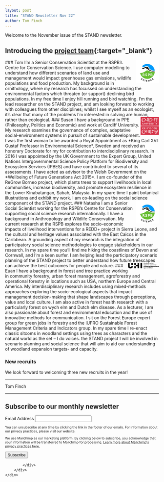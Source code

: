 ```yaml
---
layout: post
title: "STAND Newsletter Nov 22"
author: Tom Finch
---
```


Welcome to the November issue of the STAND newsletter.

## Introducing the [project team](https://stand-treescapes.github.io/our-team/){:target="_blank"}
<img src="/assets/img/rspb_science.jpg" width="15%" align="right">
### Tom
I’m a Senior Conservation Scientist at the RSPB’s Centre for Conservation Science. I use computer modelling to understand how different scenarios of land use and management would impact greenhouse gas emissions, wildlife populations and food production. My background is in ornithology, where my research has focussed on understanding the environmental factors which threaten (or support) declining bird populations. In my free time I enjoy hill running and bird watching. I’m the lead researcher on the STAND project, and am looking forward to working with colleagues from other disciplines; whilst I see myself as an ecologist, it’s clear that many of the problems I’m interested in solving are human, rather than ecological.  

<img src="/assets/img/cardiff.png" width="12%" align="right">
### Susan
I have a background in PPE (Philosophy, Politics and Economic) and work at Cardiff University. My research examines the governance of complex, adaptative social-environment systems in pursuit of sustainable development. I was the first woman to be awarded a Royal Appointment as *King Carl XVI Gustaf Professor in Environmental Science*, Sweden and received an honorary Doctorate for my for contribution to interdisciplinary research. In 2016 I was appointed by the UK Government to the Expert Group, United Nations Intergovernmental Science Policy Platform for Biodiversity and Ecosystem Services (IPBES) and have contributed to several of its assessments. I have acted as advisor to the Welsh Government on the *Wellbeing of Future Generations Act 2015*. I am co-founder of the ReGrow Borneo project, which plants trees to support livelihoods in local communities, increase biodiversity, and promote ecosystem resilience in the Lower Kinabatangan, Sabah, Malaysia. In my spare time I paint botanical illustrations and exhibit my work. I am co-leading on the social science component of the STAND project.

<img src="/assets/img/rspb_science.jpg" width="15%" align="right">
### Natasha
I am a Senior Social Scientist working for the RSPB’s Centre for Conservation supporting social science research internationally. I have a background in Anthropology and Wildlife Conservation. My current research at the RSPB explores the socio-economic impacts of livelihood interventions for a REDD+ project in Sierra Leone, and the cultural and heritage values associated with the East Caicos in the Caribbean.  A grounding aspect of my research is the integration of participatory social science methodologies to engage stakeholders in our research. In my spare time you’ll find me hiking the coastlines of Devon and Cornwall, and I’m a keen surfer. I am helping lead the participatory scenario planning of the STAND project to better understand how future treescapes can achieve the best outcomes for people and nature.  

<img src="/assets/img/uhi.png" width="20%" align="right">
### Euan
I have a background in forest and tree practice working in community forestry, urban forest management, agroforestry and operational forestry in locations such as USA, northern Europe and Central America. My interdisciplinary research includes using mixed-methods approaches exploring the socio-ecological aspects that impact management decision-making that shape landscapes through perceptions, value and local culture. I am also active in forest health research with a particularly forest on wych elm and Dutch elm disease. As a lecturer, I am also passionate about forest and environmental education and the use of innovative methods for communication. I sit on the Forest Europe expert group for green jobs in forestry and the IUFRO Sustainable Forest Management Criteria and Indicators group. In my spare time I re-enact classic sitcoms in woodland settings using trees as characters and the natural world as the set – I do voices. the STAND project I will be involved in scenario planning and social science that will aim to aid our understanding of woodland expansion targets- and capacity.

### New recruits
We look forward to welcoming three new recruits in the year! 

***
Tom Finch

***

<!-- Begin Mailchimp Signup Form -->
<div id="mc_embed_signup">
    <form action="https://github.us10.list-manage.com/subscribe/post?u=0eb58357dda98df7c3c199f7a&amp;id=aa38a70a44&amp;v_id=5024&amp;f_id=00e329e2f0" method="post" id="mc-embedded-subscribe-form" name="mc-embedded-subscribe-form" class="validate" target="_self">
        <div id="mc_embed_signup_scroll">
        <h2>Subscribe to our monthly newsletter</h2>
<div class="mc-field-group">
	<label for="mce-EMAIL">Email Address</label>
	<input type="email" value="" name="EMAIL" class="required email" id="mce-EMAIL" required>
	<span id="mce-EMAIL-HELPERTEXT" class="helper_text"></span>
</div>
<div id="mergeRow-gdpr" class="mergeRow gdpr-mergeRow content__gdprBlock mc-field-group">
    <div class="content__gdpr">
        <p style="font-size:75%;">You can unsubscribe at any time by clicking the link in the footer of our emails. For information about our privacy practices, please visit our website.</p>
    </div>
    <div class="content__gdprLegal">
        <p style="font-size:75%;">We use Mailchimp as our marketing platform. By clicking below to subscribe, you acknowledge that your information will be transferred to Mailchimp for processing. <a href="https://mailchimp.com/legal/terms" target="_blank">Learn more about Mailchimp's privacy practices here.</a></p>
    </div>
</div>
	<div id="mce-responses" class="clear foot">
		<div class="response" id="mce-error-response" style="display:none"></div>
		<div class="response" id="mce-success-response" style="display:none"></div>
	</div>    <!-- real people should not fill this in and expect good things - do not remove this or risk form bot signups-->
    <div style="position: absolute; left: -5000px;" aria-hidden="true"><input type="text" name="b_0eb58357dda98df7c3c199f7a_aa38a70a44" tabindex="-1" value=""></div>
        <div class="optionalParent">
            <div class="clear foot">
                <input type="submit" value="Subscribe" name="subscribe" id="mc-embedded-subscribe" class="button">
              
            </div>
        </div>
    </div>
</form>
</div>

<!--End mc_embed_signup-->
